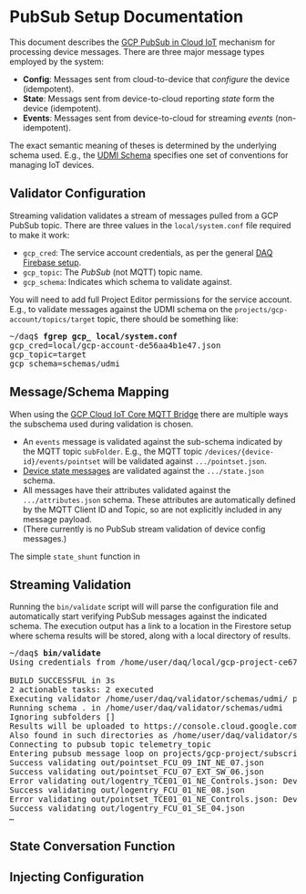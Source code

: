 # PubSub Setup Documentation

This document describes the [GCP PubSub in Cloud IoT](https://cloud.google.com/iot-core/) mechanism for
processing device messages. There are three major message types employed by the system:
* <b>Config</b>: Messages sent from cloud-to-device that _configure_ the device (idempotent).
* <b>State</b>: Messags sent from device-to-cloud reporting _state_ form the device (idempotent).
* <b>Events</b>: Messages sent from device-to-cloud for streaming _events_ (non-idempotent).

The exact semantic meaning of theses is determined by the underlying schema used. E.g., the
[UDMI Schema](../schemas/udmi/README.md) specifies one set of conventions for managing IoT devices.

## Validator Configuration

Streaming validation validates a stream of messages pulled from a GCP PubSub topic. There are three values
in the `local/system.conf` file required to make it work:
* `gcp_cred`: The service account credentials, as per the general [DAQ Firebase setup](firebase.md).
* `gcp_topic`: The _PubSub_ (not MQTT) topic name.
* `gcp_schema`: Indicates which schema to validate against.

You will need to add full Project Editor permissions for the service account.
E.g., to validate messages against the UDMI schema on the `projects/gcp-account/topics/target` topic,
there should be something like:

<pre>
~/daq$ <b>fgrep gcp_ local/system.conf</b>
gcp_cred=local/gcp-account-de56aa4b1e47.json
gcp_topic=target
gcp_schema=schemas/udmi
</pre>

## Message/Schema Mapping

When using the
[GCP Cloud IoT Core MQTT Bridge](https://cloud.google.com/iot/docs/how-tos/mqtt-bridge#publishing_telemetry_events)
there are multiple ways the subschema used during validation is chosen.
* An `events` message is validated against the sub-schema indicated by the MQTT topic `subFolder`. E.g., the MQTT
topic `/devices/{device-id}/events/pointset` will be validated against `.../pointset.json`.
* [Device state messages](https://cloud.google.com/iot/docs/how-tos/config/getting-state#reporting_device_state)
are validated against the `.../state.json` schema.
* All messages have their attributes validated against the `.../attributes.json` schema. These attributes are
automatically defined by the MQTT Client ID and Topic, so are not explicitly included in any message payload.
* (There currently is no PubSub stream validation of device config messages.)

The simple `state_shunt` function in 
## Streaming Validation

Running the `bin/validate` script will will parse the configuration file and automatically start
verifying PubSub messages against the indicated schema.
The execution output has a link to a location in the Firestore setup
where schema results will be stored, along with a local directory of results.

<pre>
~/daq$ <b>bin/validate</b>
Using credentials from /home/user/daq/local/gcp-project-ce6716521378.json

BUILD SUCCESSFUL in 3s
2 actionable tasks: 2 executed
Executing validator /home/user/daq/validator/schemas/udmi/ pubsub:telemetry_topic...
Running schema . in /home/user/daq/validator/schemas/udmi
Ignoring subfolders []
Results will be uploaded to https://console.cloud.google.com/firestore/data/registries/?project=gcp-project
Also found in such directories as /home/user/daq/validator/schemas/udmi/out
Connecting to pubsub topic telemetry_topic
Entering pubsub message loop on projects/gcp-project/subscriptions/daq-validator
Success validating out/pointset_FCU_09_INT_NE_07.json
Success validating out/pointset_FCU_07_EXT_SW_06.json
Error validating out/logentry_TCE01_01_NE_Controls.json: DeviceId TCE01_01_NE_Controls must match pattern ^([a-z][_a-z0-9-]*[a-z0-9]|[A-Z][_A-Z0-9-]*[A-Z0-9])$
Success validating out/logentry_FCU_01_NE_08.json
Error validating out/pointset_TCE01_01_NE_Controls.json: DeviceId TCE01_01_NE_Controls must match pattern ^([a-z][_a-z0-9-]*[a-z0-9]|[A-Z][_A-Z0-9-]*[A-Z0-9])$
Success validating out/logentry_FCU_01_SE_04.json
<em>&hellip;</em>
</pre>

## State Conversation Function

## Injecting Configuration

